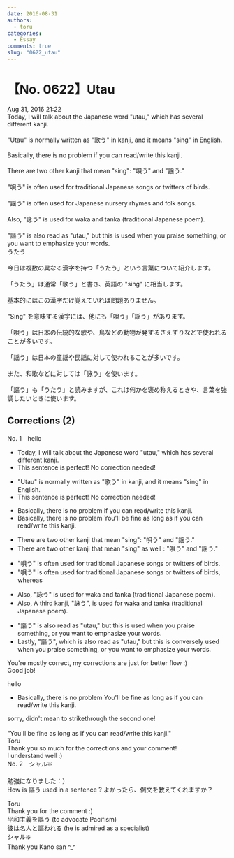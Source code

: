 ```yaml
---
date: 2016-08-31
authors:
  - toru
categories:
  - Essay
comments: true
slug: "0622_utau"
---
```


# 【No. 0622】Utau
<div class="date">Aug 31, 2016 21:22</div>
<div id="post"><div id="body_show_ori">
Today, I will talk about the Japanese word "utau," which has several different kanji.<br/><br/>"Utau" is normally written as "歌う" in kanji, and it means "sing" in English.<br/><br/>Basically, there is no problem if you can read/write this kanji.<br/><br/>There are two other kanji that mean "sing": "唄う" and "謡う."<br/><br/>"唄う" is often used for traditional Japanese songs or twitters of birds.<br/><br/>"謡う" is often used for Japanese nursery rhymes and folk songs.<br/><br/>Also, "詠う" is used for waka and tanka (traditional Japanese poem).<br/><br/>"謳う" is also read as "utau," but this is used when you praise something, or you want to emphasize your words.
</div></div>

<!-- more -->

<div id="post_ja"><div id="body_show_mo">
うたう<br/><br/>今日は複数の異なる漢字を持つ「うたう」という言葉について紹介します。<br/><br/>「うたう」は通常「歌う」と書き、英語の "sing" に相当します。<br/><br/>基本的にはこの漢字だけ覚えていれば問題ありません。<br/><br/>"Sing" を意味する漢字には、他にも「唄う」「謡う」があります。<br/><br/>「唄う」は日本の伝統的な歌や、鳥などの動物が発するさえずりなどで使われることが多いです。<br/><br/>「謡う」は日本の童謡や民謡に対して使われることが多いです。<br/><br/>また、和歌などに対しては「詠う」を使います。<br/><br/>「謳う」も「うたう」と読みますが、これは何かを褒め称えるときや、言葉を強調したいときに使います。
</div></div>

## Corrections (2)
<div id="block"><div class="first_name"> No. 1　<span class="just_name">hello</span></div><div id="block2">
<ul class="correction_field">
<li class="incorrect">Today, I will talk about the Japanese word "utau," which has several different kanji.</li>
<li class="corrected perfect">This sentence is perfect! No correction needed!</li>
</ul>
<ul class="correction_field">
<li class="incorrect">"Utau" is normally written as "歌う" in kanji, and it means "sing" in English.</li>
<li class="corrected perfect">This sentence is perfect! No correction needed!</li>
</ul>
<ul class="correction_field">
<li class="incorrect">Basically, there is no problem if you can read/write this kanji.</li>
<li class="corrected correct">
<span class="sline">Basically, there is no problem</span> <span class="f_red">You'll be fine as long as</span> <span class="sline">if you can</span> read/write this kanji.
</li>
</ul>
<ul class="correction_field">
<li class="incorrect">There are two other kanji that mean "sing": "唄う" and "謡う."</li>
<li class="corrected correct">
There are two other kanji that mean "sing"<span class="f_red"> as well </span>: "唄う" and "謡う."
</li>
</ul>
<ul class="correction_field">
<li class="incorrect">"唄う" is often used for traditional Japanese songs or twitters of birds.</li>
<li class="corrected correct">
"唄う" is often used for traditional Japanese songs or twitters of birds<span class="f_red">, whereas</span>
</li>
</ul>
<ul class="correction_field">
<li class="incorrect">Also, "詠う" is used for waka and tanka (traditional Japanese poem).</li>
<li class="corrected correct">
<span class="sline">Also, </span> <span class="f_red">A third kanji, </span>"詠う"<span class="f_red">,</span> is used for waka and tanka (traditional Japanese poem).
</li>
</ul>
<ul class="correction_field">
<li class="incorrect">"謳う" is also read as "utau," but this is used when you praise something, or you want to emphasize your words.</li>
<li class="corrected correct">
<span class="f_red">Lastly, </span>"謳う"<span class="f_red">, which</span> is also read as "utau," <span class="sline">but this</span> is <span class="f_red">conversely </span>used when you praise something, or <span class="sline">you</span> want to emphasize your words.
</li>
</ul>
<p class="comment_small">
 You're mostly correct, my corrections are just for better flow :)
 <br/>
 Good job!
</p>

</div><div class="name"><span class="just_name">hello</span><br><div class="quote_field"><ul class="correction_field">
<li class="corrected correct">
<span class="sline">Basically, there is no problem</span> <span class="f_red">You'll be fine as long as</span> <span class="sline">if you can</span> read/write this kanji.
</li>
</ul></div>
sorry, didn't mean to strikethrough the second one!<br/><br/>"You'll be fine as long as if you can read/write this kanji."
</div>
<div class="name"><span class="just_name">Toru</span><br>
Thank you so much for the corrections and your comment!<br/>I understand well :)
</div>
</div>
<div id="block"><div class="first_name"> No. 2　<span class="just_name">シャル❇️</span></div><div id="block2">
<p class="comment_small">
 勉強になりました：）
 <br/>
 How is 謳う used in a sentence ? よかったら、例文を教えてくれますか？
</p>

</div><div class="name"><span class="just_name">Toru</span><br>
Thank you for the comment :)<br/>平和主義を謳う (to advocate Pacifism)<br/>彼は名人と謳われる (he is admired as a specialist)
</div>
<div class="name"><span class="just_name">シャル❇️</span><br>
Thank you Kano san ^_^
</div>
</div>

